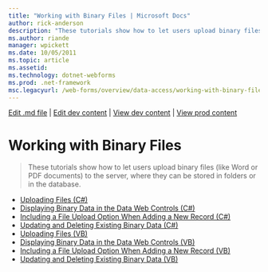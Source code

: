 ```yaml
---
title: "Working with Binary Files | Microsoft Docs"
author: rick-anderson
description: "These tutorials show how to let users upload binary files (like Word or PDF documents) to the server, where they can be stored in folders or in the database."
ms.author: riande
manager: wpickett
ms.date: 10/05/2011
ms.topic: article
ms.assetid: 
ms.technology: dotnet-webforms
ms.prod: .net-framework
msc.legacyurl: /web-forms/overview/data-access/working-with-binary-files
---
```

[Edit .md file](C:\Projects\msc\dev\Msc.Www\Web.ASP\App_Data\github\web-forms\overview\data-access\index.md) | [Edit dev content](http://www.aspdev.net/umbraco#/content/content/edit/33023) | [View dev content](http://docs.aspdev.net/tutorials/web-forms/overview/data-access/working-with-binary-files/index.html) | [View prod content](http://www.asp.net/web-forms/overview/data-access/working-with-binary-files)

Working with Binary Files
====================
> These tutorials show how to let users upload binary files (like Word or PDF documents) to the server, where they can be stored in folders or in the database.


- [Uploading Files (C#)](uploading-files-cs.md)
- [Displaying Binary Data in the Data Web Controls (C#)](displaying-binary-data-in-the-data-web-controls-cs.md)
- [Including a File Upload Option When Adding a New Record (C#)](including-a-file-upload-option-when-adding-a-new-record-cs.md)
- [Updating and Deleting Existing Binary Data (C#)](updating-and-deleting-existing-binary-data-cs.md)
- [Uploading Files (VB)](uploading-files-vb.md)
- [Displaying Binary Data in the Data Web Controls (VB)](displaying-binary-data-in-the-data-web-controls-vb.md)
- [Including a File Upload Option When Adding a New Record (VB)](including-a-file-upload-option-when-adding-a-new-record-vb.md)
- [Updating and Deleting Existing Binary Data (VB)](updating-and-deleting-existing-binary-data-vb.md)